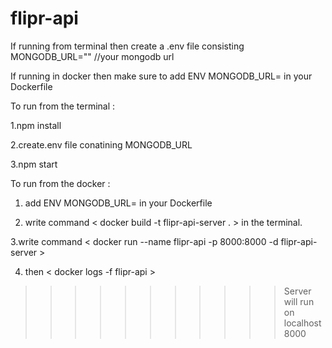 # flipr-api

If running from terminal then create a .env file consisting MONGODB_URL=""   //your mongodb url 

If running in docker then make sure to add ENV MONGODB_URL=<your mongodb url> in your Dockerfile


To run from the terminal :

1.npm install 

2.create.env file conatining MONGODB_URL

3.npm start


To run from the docker :

1. add ENV MONGODB_URL=<your mongodb url>  in your Dockerfile
  
2. write command <  docker build -t flipr-api-server . > in the terminal.
  
3.write command  < docker run --name flipr-api -p 8000:8000 -d flipr-api-server >
  
4. then < docker logs -f flipr-api >

>>>>>>>>>>>  Server will run on localhost 8000
